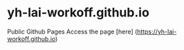 # yh-lai-workoff.github.io
Public Github Pages
Access the page [here] (https://yh-lai-workoff.github.io)